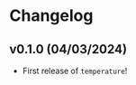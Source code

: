 # Changelog

<!--next-version-placeholder-->

## v0.1.0 (04/03/2024)

- First release of `temperature`!
